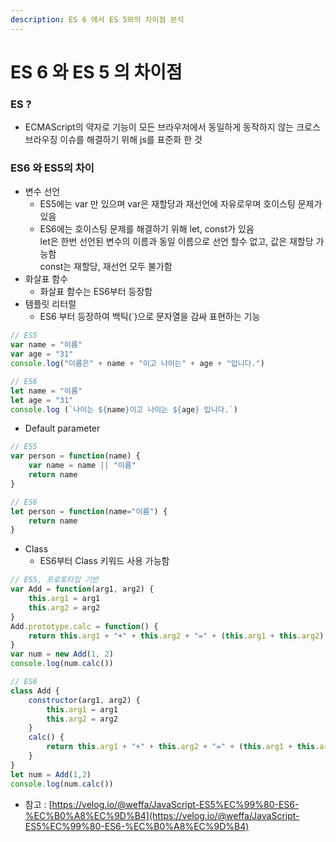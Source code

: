```yaml
---
description: ES 6 에서 ES 5와의 차이점 분석
---
```


# ES 6 와 ES 5 의 차이점

### ES ?

* ECMAScript의 약자로 기능이 모든 브라우저에서 동일하게 동작하지 않는 크로스 브라우징 이슈를 해결하기 위해 js를 표준화 한 것

### ES6 와 ES5의 차이

* 변수 선언
  * ES5에는 var 만 있으며 var은 재할당과 재선언에 자유로우며 호이스팅 문제가 있음
  * ES6에는 호이스팅 문제를 해결하기 위해 let, const가 있음\
    let은 한번 선언된 변수의 이름과 동일 이름으로 선언 할수 없고, 값은 재할당 가능함\
    const는 재할당, 재선언 모두 불가함
* 화살표 함수
  * 화살표 함수는 ES6부터 등장함
* 템플릿 리터럴
  * ES6 부터 등장하여 백틱(\`)으로 문자열을 감싸 표현하는 기능

```javascript
// ES5
var name = "이름"
var age = "31"
console.log("이름은" + name + "이고 나이는" + age + "입니다.")
```

```javascript
// ES6
let name = "이름"
let age = "31"
console.log (`나이는 ${name}이고 나이는 ${age} 입니다.`)
```

* Default parameter

```javascript
// ES5
var person = function(name) {
    var name = name || "이름"
    return name
}
```

```javascript
// ES6
let person = function(name="이름") {
    return name
}
```

* Class
  * ES6부터 Class 키워드 사용 가능함

```javascript
// ES5, 프로토타입 기반
var Add = function(arg1, arg2) {
    this.arg1 = arg1
    this.arg2 = arg2
}
Add.prototype.calc = function() {
    return this.arg1 + "+" + this.arg2 + "=" + (this.arg1 + this.arg2)
}
var num = new Add(1, 2)
console.log(num.calc())
```

```javascript
// ES6
class Add {
    constructor(arg1, arg2) {
        this.arg1 = arg1
        this.arg2 = arg2
    }
    calc() {
        return this.arg1 + "+" + this.arg2 + "=" + (this.arg1 + this.arg2)
    }
}
let num = Add(1,2)
console.log(num.calc())
```

* 참고 : [https://velog.io/@weffa/JavaScript-ES5%EC%99%80-ES6-%EC%B0%A8%EC%9D%B4](https://velog.io/@weffa/JavaScript-ES5%EC%99%80-ES6-%EC%B0%A8%EC%9D%B4)

